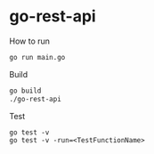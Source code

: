 # go-rest-api

How to run
```bash
go run main.go
```

Build
```bash
go build
./go-rest-api
```

Test
```
go test -v
go test -v -run=<TestFunctionName>
```
